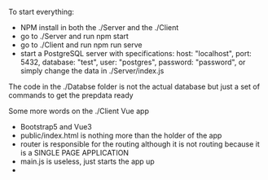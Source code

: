 To start everything:
- NPM install in both the ./Server and the ./Client
- go to ./Server and run npm start
- go to ./Client and run npm run serve
- start a PostgreSQL server with specifications:
    host: "localhost",
    port: 5432,
    database: "test",
    user: "postgres",
    password: "password",
  or simply change the data in ./Server/index.js

The code in the ./Databse folder is not the actual database 
  but just a set of commands to get the prepdata ready

Some more words on the ./Client Vue app
- Bootstrap5 and Vue3
- public/index.html is nothing more than the holder of the app
- router is responsible for the routing although it is not routing because it is a SINGLE PAGE APPLICATION
- main.js is useless, just starts the app up
- 